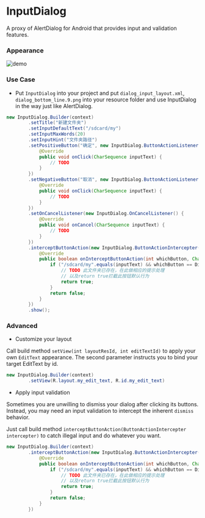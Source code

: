 # InputDialog
A proxy of AlertDialog for Android that provides input and validation features.

### Appearance

![demo](http://7xawtr.com1.z0.glb.clouddn.com/input_dialog2.png)

### Use Case

+ Put `InputDialog` into your project and put `dialog_input_layout.xml`, `dialog_bottom_line.9.png` into your resource folder and use InputDialog in the way just like AlertDialog.
```java
new InputDialog.Builder(context)
        .setTitle("新建文件夹")
        .setInputDefaultText("/sdcard/my")
        .setInputMaxWords(20)
        .setInputHint("文件夹路径")
        .setPositiveButton("确定", new InputDialog.ButtonActionListener() {
            @Override
            public void onClick(CharSequence inputText) {
                // TODO
            }
        })
        .setNegativeButton("取消", new InputDialog.ButtonActionListener() {
            @Override
            public void onClick(CharSequence inputText) {
                // TODO
            }
        })
        .setOnCancelListener(new InputDialog.OnCancelListener() {
            @Override
            public void onCancel(CharSequence inputText) {
                // TODO
            }
        })
        .interceptButtonAction(new InputDialog.ButtonActionIntercepter() { // 拦截按钮行为
            @Override
            public boolean onInterceptButtonAction(int whichButton, CharSequence inputText) {
                if ("/sdcard/my".equals(inputText) && whichButton == DialogInterface.BUTTON_POSITIVE) {
                    // TODO 此文件夹已存在，在此做相应的提示处理
                    // 以及return true拦截此按钮默认行为
                    return true;
                }
                return false;
            }
        })
        .show();
```

### Advanced

+ Customize your layout

Call build method `setView(int layoutResId, int editTextId)` to apply your own `EditText` appearance. The second parameter instructs you to bind your target EditText by id.
```java
new InputDialog.Builder(context)
        .setView(R.layout.my_edit_text, R.id.my_edit_text)
```

+ Apply input validation

Sometimes you are unwilling to dismiss your dialog after clicking its buttons. Instead, you may need an input validation to intercept the inherent `dismiss` behavior.

Just call build method `interceptButtonAction(ButtonActionIntercepter intercepter)` to catch illegal input and do whatever you want.
```java
new InputDialog.Builder(context)
        .interceptButtonAction(new InputDialog.ButtonActionIntercepter() { // 拦截按钮默认行为
            @Override
            public boolean onInterceptButtonAction(int whichButton, CharSequence inputText) {
                if ("/sdcard/my".equals(inputText) && whichButton == DialogInterface.BUTTON_POSITIVE) {
                    // TODO 此文件夹已存在，在此做相应的提示处理
                    // 以及return true拦截此按钮默认行为
                    return true;
                }
                return false;
            }
        })
```
